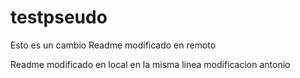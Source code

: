 # testpseudo

Esto es un cambio
Readme modificado en remoto

Readme modificado en local en la misma linea
modificacion antonio
